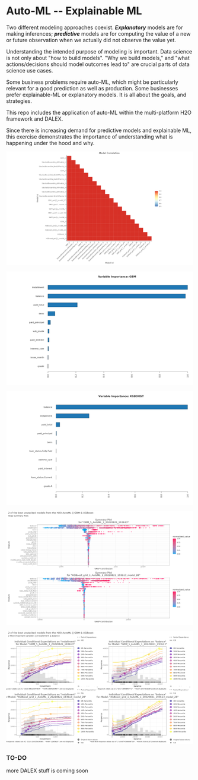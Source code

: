 # Auto-ML -- Explainable ML

Two different modeling approaches coexist. ***Explanatory*** models are for making inferences; ***predictive*** models are for computing the value of a new or future observation when we actually did not observe the value yet.

Understanding the intended purpose of modeling is important. Data science is not only about "how to build models". "Why we build models," and "what actions/decisions should model outcomes lead to" are  crucial parts of data science use cases.

Some business problems require auto-ML, which might be particularly relevant for a good prediction as well as production. Some businesses prefer explainable-ML or explanatory models. It is all about the goals, and strategies.

This repo includes the application of auto-ML within the multi-platform H2O framework and DALEX.

Since there is increasing demand for predictive models and explainable ML, this exercise demonstrates the importance of understanding what is happening under the hood and why.


![](plots/r_ModelCorr.png)

![](plots/r_varimp_gbm.png)

![](plots/r_varimp_xgb.png)

![](plots/r_shap_gbm_xgb.png)

![](plots/r_ice_gbm_xgb_ins_bal.png)



### TO-DO
more DALEX stuff is coming soon

